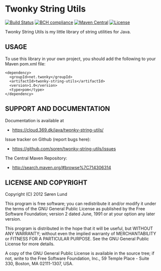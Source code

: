 # Twonky String Utils

[![Build Status](https://travis-ci.org/soren/twonky-string-utils.png?branch=master)](https://travis-ci.org/soren/twonky-string-utils)
[![BCH compliance](https://bettercodehub.com/edge/badge/soren/twonky-string-utils?branch=master)](https://bettercodehub.com/results/soren/twonky-string-utils)
[![Maven Central](https://img.shields.io/maven-central/v/net.twonky/twonky-string-utils.png)](http://search.maven.org/#browse|714306314)
[![License](https://img.shields.io/github/license/soren/twonky-string-utils.png)](https://www.gnu.org/licenses/old-licenses/gpl-2.0.html)

Twonky String Utils is my little library of string utilities for Java.


## USAGE

To use this library in your own project, you should add the following
to your Maven pom.xml file:

    <dependency>
      <groupId>net.twonky</groupId>
      <artifactId>twonky-string-utils</artifactId>
      <version>1.0</version>
      <type>pom</type>
    </dependency>


## SUPPORT AND DOCUMENTATION

Documentation is available at

 - https://cloud.369.dk/java/twonky-string-utils/

Issue tracker on Github (report bugs here):

 - https://github.com/soren/twonky-string-utils/issues

The Central Maven Repository:

 - http://search.maven.org/#browse%7C714306314


## LICENSE AND COPYRIGHT

Copyright (C) 2012 Søren Lund

This program is free software; you can redistribute it and/or modify
it under the terms of the GNU General Public License as published by
the Free Software Foundation; version 2 dated June, 1991 or at your option
any later version.

This program is distributed in the hope that it will be useful,
but WITHOUT ANY WARRANTY; without even the implied warranty of
MERCHANTABILITY or FITNESS FOR A PARTICULAR PURPOSE.  See the
GNU General Public License for more details.

A copy of the GNU General Public License is available in the source tree;
if not, write to the Free Software Foundation, Inc.,
59 Temple Place - Suite 330, Boston, MA 02111-1307, USA.
